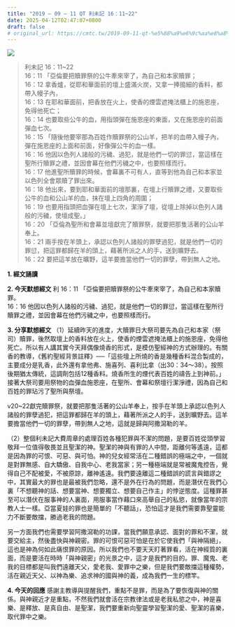 ```yaml
---
title: "2019 – 09 – 11 QT 利未記 16：11~22"
date: 2025-04-12T02:47:07+0800
draft: false
# original_url: https://cmtc.tw/2019-09-11-qt-%e5%88%a9%e6%9c%aa%e8%a8%98-16%ef%bc%9a1122
---
```


![](/images/qt.jpg)
> 利未記 16：11\~22  
> 16：11 「亞倫要把贖罪祭的公牛牽來宰了，為自己和本家贖罪；  
> 16：12 拿香爐，從耶和華面前的壇上盛滿火炭，又拿一捧搗細的香料，都帶入幔子內，  
> 16：13 在耶和華面前，把香放在火上，使香的煙雲遮掩法櫃上的施恩座，免得他死亡；  
> 16：14 也要取些公牛的血，用指頭彈在施恩座的東面，又在施恩座的前面彈血七次。  
> 16：15 「隨後他要宰那為百姓作贖罪祭的公山羊，把羊的血帶入幔子內，彈在施恩座的上面和前面，好像彈公牛的血一樣。  
> 16：16 他因以色列人諸般的污穢、過犯，就是他們一切的罪愆，當這樣在聖所行贖罪之禮，並因會幕在他們污穢之中，也要照樣而行。  
> 16：17 他進聖所贖罪的時候，會幕裏不可有人，直等到他為自己和本家並以色列全會眾贖了罪出來。  
> 16：18 他出來，要到耶和華面前的壇那裏，在壇上行贖罪之禮，又要取些公牛的血和公山羊的血，抹在壇上四角的周圍；  
> 16：19 也要用指頭把血彈在壇上七次，潔淨了壇，從壇上除掉以色列人諸般的污穢，使壇成聖。」  
> 16：20 「亞倫為聖所和會幕並壇獻完了贖罪祭，就要把那隻活著的公山羊奉上。  
> 16：21 兩手按在羊頭上，承認以色列人諸般的罪孽過犯，就是他們一切的罪愆，把這罪都歸在羊的頭上，藉著所派之人的手，送到曠野去。  
> 16：22 要把這羊放在曠野，這羊要擔當他們一切的罪孽，帶到無人之地。

**1. 經文誦讀**

**2.  今天默想經文**
利 16：11 「亞倫要把贖罪祭的公牛牽來宰了，為自己和本家贖罪。  
16：16 他因以色列人諸般的污穢、過犯，就是他們一切的罪愆，當這樣在聖所行贖罪之禮，並因會幕在他們污穢之中，也要照樣而行。

**3. 分享默想經文**
（1）延續昨天的進度，大贖罪日大祭司要先為自己和本家（祭司）贖罪，後然取壇上的香料放在火上，使香的煙雲遮掩法櫃上的施恩座，免得他死亡。所以有人講其實今天拜偶像燒香的形式，是模仿聖經神的方式辦理的。有關香的教導，《舊約聖經背景註釋》──「這些壇上所燒的香是幾種香料混合製成的，主要成分是乳香，此外還有拿他弗、施喜列、喜利比拿（出30：34～38）。按照後期猶太傳統，這調劑包括12種香料。燒香所生的煙代表百姓的禱告上到神前。」接著大祭司要用祭物的血彈血施恩座，在聖所、會幕和祭壇行潔淨禮，因為自己和百姓的罪玷污了聖所與祭壇。

v20\~22獻完贖罪祭，就要把那隻活著的公山羊奉上，按手在羊頭上承認以色列人諸般的罪孽過犯，把這罪都歸在羊的頭上，藉著所派之人的手，送到曠野去。這羊要擔當他們一切的罪孽，帶到無人之地，這就是歸與阿撒瀉勒的羊。

（2）整個利未記大費周章的處理百姓各種犯罪與不潔的問題，是要百姓從頭學習敬拜一位值得敬畏並且聖潔的神。聖潔的神與有罪的人中間，距離何等遙遠，這都是因為罪的可恨、可惡、與可怕。神的兒女經常活在二種錯誤的極端之中，一個就是對罪無感、自大驕傲、自我中心、老我當家；另一種極端就是常被魔鬼控告，覺得自己不配被愛，不被原諒，離神遙遠。我們要遠離這二種錯誤的謊言與錯謬之中，其實最大的罪也是最被我們忽略，還不是外在行為的問題，而是潛伏在我們心裏「不想聽神的話、想要當神、想要獨立、想要自己作主」的悖逆態度。這種罪甚至可以潛伏在服事神的人裏面，用服事當作藉口來高舉自己的私慾，就像當年的宗教人士一樣。亞當夏娃的罪也是簡單的「不聽話」，恐怕這才是我們需要靠聖靈能力不斷要敵擋，勝過老我的問題。

另一方面我們也需要學習阿撒瀉勒的功課，當我們願意承認、面對的罪和不潔，就要交給主，然後盡快與神親密。罪的可恨可惡可怕是在於它使我們「與神隔絕」，這也是神為何如此痛恨罪的原因。所以我們也不要天天盯著罪看，活在神經質的裏面，而是要活在時時「與神親密」的光景之中，這才是我們的目的。罪、魔鬼、老我的目標都是叫我們遠離天父，愛老我、愛罪中之樂，但是我們要敵擋這種權勢，活在親近天父、以神為樂、追求神的國與神的義，成為我們一生的標竿。

**4. 今天的回應**
感謝主教導與提醒我們，重點不是罪，而是為了要恢復與神的關係。與神親近才是重點，不然我們就會活在宗教律法或是老我私慾之中，神是喜樂、是釋放、是真自由、是聖潔，我們要重新向聖靈學習聖潔的愛、聖潔的喜樂，取代罪中之樂。
